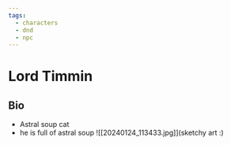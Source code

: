 ```yaml
---
tags:
  - characters
  - dnd
  - npc
---
```

# Lord Timmin
## Bio
- Astral soup cat
- he is full of astral soup
![[20240124_113433.jpg]](sketchy art :)
